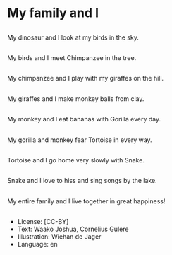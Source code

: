 # My family and I

##
My dinosaur and I look at my birds in the sky.

##
My birds and I meet Chimpanzee in the tree.

##
My chimpanzee and I play with my giraffes on the hill.

##
My giraffes and I make monkey balls from clay.

##
My monkey and I eat bananas with Gorilla every day.

##
My gorilla and monkey fear Tortoise in every way.

##
Tortoise and I go home very slowly with Snake.

##
Snake and I love to hiss and sing songs by the lake.

##
My entire family and I live together in great happiness!

##
* License: [CC-BY]
* Text: Waako Joshua, Cornelius Gulere
* Illustration: Wiehan de Jager
* Language: en
